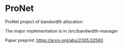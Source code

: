 # ProNet
ProNet project of bandwidth allocation

The major implementation is in /src/bandwidth-manager

Paper preprint: https://arxiv.org/abs/2305.02560
